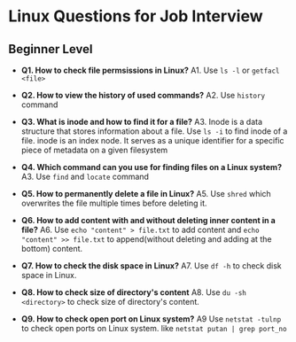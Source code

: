 # Linux Questions for Job Interview

## Beginner Level

- **Q1. How to check file permsissions in Linux?**
  A1. Use `ls -l` or `getfacl <file>`

- **Q2. How to view the history of used commands?**
  A2. Use `history` command

- **Q3. What is inode and how to find it for a file?**
  A3. Inode is a data structure that stores information about a file. Use `ls -i` to find inode of a file. inode is an index node. It serves as a unique identifier for a specific piece of metadata on a given filesystem

- **Q4. Which command can you use for finding files on a Linux system?**
  A3. Use `find` and `locate` command

- **Q5. How to permanently delete a file in Linux?**
  A5. Use `shred` which overwrites the file multiple times before deleting it.

- **Q6. How to add content with and without deleting inner content in a file?**
  A6. Use `echo "content" > file.txt` to add content and `echo "content" >> file.txt` to append(without deleting and adding at the bottom) content.

- **Q7. How to check the disk space in Linux?**
  A7. Use `df -h` to check disk space in Linux.

- **Q8. How to check size of directory's content**
  A8. Use `du -sh <directory>` to check size of directory's content.

- **Q9. How to check open port on Linux system?**
  A9 Use `netstat -tulnp` to check open ports on Linux system. like `netstat putan | grep port_no`
